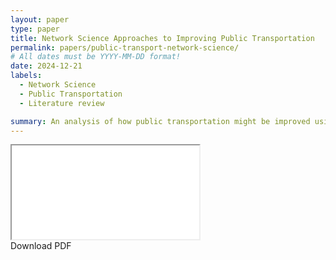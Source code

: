 ```yaml
---
layout: paper
type: paper
title: Network Science Approaches to Improving Public Transportation
permalink: papers/public-transport-network-science/
# All dates must be YYYY-MM-DD format!
date: 2024-12-21
labels:
  - Network Science
  - Public Transportation
  - Literature review

summary: An analysis of how public transportation might be improved using network science
---
```


<div class="pdf-container">
  <iframe src="/papers/public-transport-network-science/Public_Transport.pdf"></iframe>
</div>

<div class="ui center aligned basic segment">
  <div class="ui large button" onclick="window.open('{{ site.baseurl }}/papers/public-transport-network-science/Public_Transport.pdf', '_blank')">
    <i class="download icon"></i>
    Download PDF
  </div>
</div>